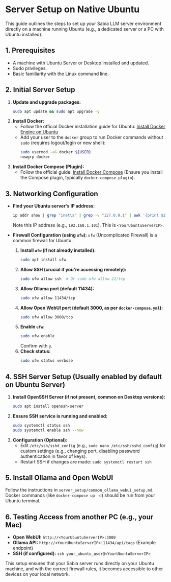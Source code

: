 # Server Setup on Native Ubuntu

This guide outlines the steps to set up your Sabia LLM server environment directly on a machine running Ubuntu (e.g., a dedicated server or a PC with Ubuntu installed).

## 1. Prerequisites

*   A machine with Ubuntu Server or Desktop installed and updated.
*   Sudo privileges.
*   Basic familiarity with the Linux command line.

## 2. Initial Server Setup

1.  **Update and upgrade packages:**
    ```bash
    sudo apt update && sudo apt upgrade -y
    ```
2.  **Install Docker:**
    *   Follow the official Docker installation guide for Ubuntu: [Install Docker Engine on Ubuntu](https://docs.docker.com/engine/install/ubuntu/)
    *   Add your user to the `docker` group to run Docker commands without `sudo` (requires logout/login or new shell):
        ```bash
        sudo usermod -aG docker ${USER}
        newgrp docker
        ```
3.  **Install Docker Compose (Plugin):**
    *   Follow the official guide: [Install Docker Compose](https://docs.docker.com/compose/install/) (Ensure you install the Compose plugin, typically `docker-compose-plugin`).

## 3. Networking Configuration

*   **Find your Ubuntu server's IP address:**
    ```bash
    ip addr show | grep "inet\s" | grep -v "127.0.0.1" | awk '{print $2}' | cut -d/ -f1
    ```
    Note this IP address (e.g., `192.168.1.101`). This is `<YourUbuntuServerIP>`.

*   **Firewall Configuration (using `ufw`):**
    `ufw` (Uncomplicated Firewall) is a common firewall for Ubuntu.
    1.  **Install `ufw` (if not already installed):**
        ```bash
        sudo apt install ufw
        ```
    2.  **Allow SSH (crucial if you're accessing remotely):**
        ```bash
        sudo ufw allow ssh  # Or sudo ufw allow 22/tcp
        ```
    3.  **Allow Ollama port (default 11434):**
        ```bash
        sudo ufw allow 11434/tcp
        ```
    4.  **Allow Open WebUI port (default 3000, as per `docker-compose.yml`):**
        ```bash
        sudo ufw allow 3000/tcp
        ```
    5.  **Enable `ufw`:**
        ```bash
        sudo ufw enable
        ```
        Confirm with `y`.
    6.  **Check status:**
        ```bash
        sudo ufw status verbose
        ```

## 4. SSH Server Setup (Usually enabled by default on Ubuntu Server)

1.  **Install OpenSSH Server (if not present, common on Desktop versions):**
    ```bash
    sudo apt install openssh-server
    ```
2.  **Ensure SSH service is running and enabled:**
    ```bash
    sudo systemctl status ssh
    sudo systemctl enable ssh --now
    ```
3.  **Configuration (Optional):**
    *   Edit `/etc/ssh/sshd_config` (e.g., `sudo nano /etc/ssh/sshd_config`) for custom settings (e.g., changing port, disabling password authentication in favor of keys).
    *   Restart SSH if changes are made: `sudo systemctl restart ssh`

## 5. Install Ollama and Open WebUI

Follow the instructions in `server_setup/common_ollama_webui_setup.md`. Docker commands (like `docker-compose up -d`) should be run from your Ubuntu terminal.

## 6. Testing Access from another PC (e.g., your Mac)

*   **Open WebUI:** `http://<YourUbuntuServerIP>:3000`
*   **Ollama API:** `http://<YourUbuntuServerIP>:11434/api/tags` (Example endpoint)
*   **SSH (if configured):** `ssh your_ubuntu_user@<YourUbuntuServerIP>`

This setup ensures that your Sabia server runs directly on your Ubuntu machine, and with the correct firewall rules, it becomes accessible to other devices on your local network.
